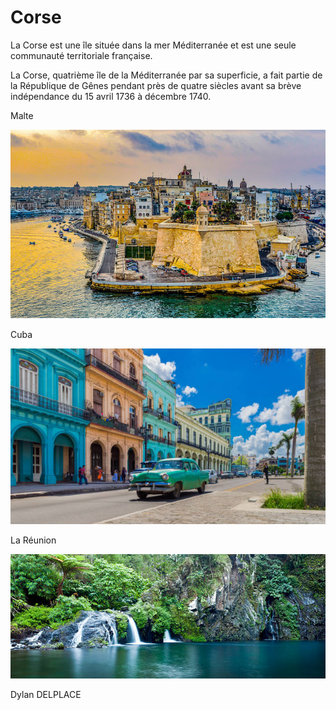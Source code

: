 # Corse

La Corse est une île située dans la mer Méditerranée et est une seule communauté territoriale française.

La Corse, quatrième île de la Méditerranée par sa superficie, a fait partie de la République de Gênes pendant près de quatre siècles avant sa brève indépendance du 15 avril 1736 à décembre 1740.

Malte

[![image A](../images/malte.jpg)](https://github.com/ssagnane1/tp2-labyrinthe/blob/main/jeu-heros-sdc/Malte.md)

Cuba

[![image C](../images/cuba.jpg)](https://github.com/ssagnane1/tp2-labyrinthe/blob/main/jeu-heros-sdc/Cuba.md)

La Réunion

[![image E](../images/réunion.jpg)](https://github.com/ssagnane1/tp2-labyrinthe/blob/main/jeu-heros-sdc/Réunion.md)

Dylan DELPLACE
